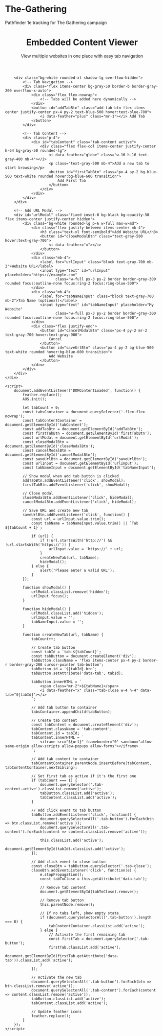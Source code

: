 # The-Gathering
Pathfinder 1e tracking for The Gathering campaign
<!DOCTYPE html>
<html lang="en">
<head>
    <meta charset="UTF-8">
    <meta name="viewport" content="width=device-width, initial-scale=1.0">
    <title>Embedded Content Viewer</title>
    <script src="https://cdn.tailwindcss.com"></script>
    <script src="https://unpkg.com/feather-icons"></script>
    <script src="https://cdn.jsdelivr.net/npm/feather-icons/dist/feather.min.js"></script>
    <link href="https://unpkg.com/aos@2.3.1/dist/aos.css" rel="stylesheet">
    <script src="https://unpkg.com/aos@2.3.1/dist/aos.js"></script>
    <style>
        .tab-content {
            display: none;
        }
        .tab-content.active {
            display: block;
        }
        .tab-button.active {
            background-color: #3b82f6;
            color: white;
        }
        iframe {
            width: 100%;
            height: calc(100vh - 150px);
            border: none;
            border-radius: 0.5rem;
            box-shadow: 0 4px 6px -1px rgba(0, 0, 0, 0.1), 0 2px 4px -1px rgba(0, 0, 0, 0.06);
        }
        .add-tab-btn {
            transition: all 0.2s ease;
        }
        .add-tab-btn:hover {
            transform: scale(1.05);
        }
        .tab-close {
            transition: all 0.2s ease;
        }
        .tab-close:hover {
            color: #ef4444;
        }
    </style>
</head>
<body class="bg-gray-100 min-h-screen">
    <div class="container mx-auto px-4 py-8">
        <header class="mb-8 text-center">
            <h1 class="text-4xl font-bold text-gray-800 mb-2">Embedded Content Viewer</h1>
            <p class="text-gray-600">View multiple websites in one place with easy tab navigation</p>
        </header>

        <div class="bg-white rounded-xl shadow-lg overflow-hidden">
            <!-- Tab Navigation -->
            <div class="flex items-center bg-gray-50 border-b border-gray-200 overflow-x-auto">
                <div class="flex flex-nowrap">
                    <!-- Tabs will be added here dynamically -->
                </div>
                <button id="addTabBtn" class="add-tab-btn flex items-center justify-center px-4 py-2 text-blue-500 hover:text-blue-700">
                    <i data-feather="plus" class="mr-1"></i> Add Tab
                </button>
            </div>

            <!-- Tab Content -->
            <div class="p-4">
                <div id="tabContent" class="tab-content active">
                    <div class="flex flex-col items-center justify-center h-64 bg-gray-50 rounded-lg">
                        <i data-feather="globe" class="w-16 h-16 text-gray-400 mb-4"></i>
                        <p class="text-gray-500 mb-4">Add a new tab to start browsing</p>
                        <button id="firstTabBtn" class="px-4 py-2 bg-blue-500 text-white rounded hover:bg-blue-600 transition">
                            Add First Tab
                        </button>
                    </div>
                </div>
            </div>
        </div>

        <!-- Add URL Modal -->
        <div id="urlModal" class="fixed inset-0 bg-black bg-opacity-50 flex items-center justify-center hidden">
            <div class="bg-white rounded-lg p-6 w-full max-w-md">
                <div class="flex justify-between items-center mb-4">
                    <h3 class="text-xl font-semibold">Add Website URL</h3>
                    <button id="closeModalBtn" class="text-gray-500 hover:text-gray-700">
                        <i data-feather="x"></i>
                    </button>
                </div>
                <div class="mb-4">
                    <label for="urlInput" class="block text-gray-700 mb-2">Website URL</label>
                    <input type="text" id="urlInput" placeholder="https://example.com" 
                           class="w-full px-3 py-2 border border-gray-300 rounded focus:outline-none focus:ring-2 focus:ring-blue-500">
                </div>
                <div class="mb-4">
                    <label for="tabNameInput" class="block text-gray-700 mb-2">Tab Name (optional)</label>
                    <input type="text" id="tabNameInput" placeholder="My Website" 
                           class="w-full px-3 py-2 border border-gray-300 rounded focus:outline-none focus:ring-2 focus:ring-blue-500">
                </div>
                <div class="flex justify-end">
                    <button id="cancelModalBtn" class="px-4 py-2 mr-2 text-gray-700 hover:text-gray-900">
                        Cancel
                    </button>
                    <button id="saveUrlBtn" class="px-4 py-2 bg-blue-500 text-white rounded hover:bg-blue-600 transition">
                        Add Website
                    </button>
                </div>
            </div>
        </div>
    </div>

    <script>
        document.addEventListener('DOMContentLoaded', function() {
            feather.replace();
            AOS.init();

            let tabCount = 0;
            const tabsContainer = document.querySelector('.flex.flex-nowrap');
            const tabContentContainer = document.getElementById('tabContent');
            const addTabBtn = document.getElementById('addTabBtn');
            const firstTabBtn = document.getElementById('firstTabBtn');
            const urlModal = document.getElementById('urlModal');
            const closeModalBtn = document.getElementById('closeModalBtn');
            const cancelModalBtn = document.getElementById('cancelModalBtn');
            const saveUrlBtn = document.getElementById('saveUrlBtn');
            const urlInput = document.getElementById('urlInput');
            const tabNameInput = document.getElementById('tabNameInput');

            // Show modal when add tab button is clicked
            addTabBtn.addEventListener('click', showModal);
            firstTabBtn.addEventListener('click', showModal);

            // Close modal
            closeModalBtn.addEventListener('click', hideModal);
            cancelModalBtn.addEventListener('click', hideModal);

            // Save URL and create new tab
            saveUrlBtn.addEventListener('click', function() {
                const url = urlInput.value.trim();
                const tabName = tabNameInput.value.trim() || `Tab ${tabCount + 1}`;
                
                if (url) {
                    if (!url.startsWith('http://') && !url.startsWith('https://')) {
                        urlInput.value = 'https://' + url;
                    }
                    createNewTab(url, tabName);
                    hideModal();
                } else {
                    alert('Please enter a valid URL');
                }
            });

            function showModal() {
                urlModal.classList.remove('hidden');
                urlInput.focus();
            }

            function hideModal() {
                urlModal.classList.add('hidden');
                urlInput.value = '';
                tabNameInput.value = '';
            }

            function createNewTab(url, tabName) {
                tabCount++;
                
                // Create tab button
                const tabId = `tab-${tabCount}`;
                const tabButton = document.createElement('div');
                tabButton.className = 'flex items-center px-4 py-2 border-r border-gray-200 cursor-pointer tab-button';
                tabButton.id = `${tabId}-btn`;
                tabButton.setAttribute('data-tab', tabId);
                
                tabButton.innerHTML = `
                    <span class="mr-2">${tabName}</span>
                    <i data-feather="x" class="tab-close w-4 h-4" data-tab="${tabId}"></i>
                `;
                
                // Add tab button to container
                tabsContainer.appendChild(tabButton);
                
                // Create tab content
                const tabContent = document.createElement('div');
                tabContent.className = 'tab-content';
                tabContent.id = tabId;
                tabContent.innerHTML = `
                    <iframe src="${url}" frameborder="0" sandbox="allow-same-origin allow-scripts allow-popups allow-forms"></iframe>
                `;
                
                // Add tab content to container
                tabContentContainer.parentNode.insertBefore(tabContent, tabContentContainer.nextSibling);
                
                // Set first tab as active if it's the first one
                if (tabCount === 1) {
                    document.querySelector('.tab-content.active').classList.remove('active');
                    tabButton.classList.add('active');
                    tabContent.classList.add('active');
                }
                
                // Add click event to tab button
                tabButton.addEventListener('click', function() {
                    document.querySelectorAll('.tab-button').forEach(btn => btn.classList.remove('active'));
                    document.querySelectorAll('.tab-content').forEach(content => content.classList.remove('active'));
                    
                    this.classList.add('active');
                    document.getElementById(tabId).classList.add('active');
                });
                
                // Add click event to close button
                const closeBtn = tabButton.querySelector('.tab-close');
                closeBtn.addEventListener('click', function(e) {
                    e.stopPropagation();
                    const tabToClose = this.getAttribute('data-tab');
                    
                    // Remove tab content
                    document.getElementById(tabToClose).remove();
                    
                    // Remove tab button
                    this.parentNode.remove();
                    
                    // If no tabs left, show empty state
                    if (document.querySelectorAll('.tab-button').length === 0) {
                        tabContentContainer.classList.add('active');
                    } else {
                        // Activate the first remaining tab
                        const firstTab = document.querySelector('.tab-button');
                        firstTab.classList.add('active');
                        document.getElementById(firstTab.getAttribute('data-tab')).classList.add('active');
                    }
                });
                
                // Activate the new tab
                document.querySelectorAll('.tab-button').forEach(btn => btn.classList.remove('active'));
                document.querySelectorAll('.tab-content').forEach(content => content.classList.remove('active'));
                tabButton.classList.add('active');
                tabContent.classList.add('active');
                
                // Update feather icons
                feather.replace();
            }
        });
    </script>
</body>
</html>
